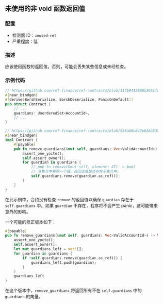 
## 未使用的非 void 函数返回值

### 配置

* 检测器 ID：`unused-ret`
* 严重程度：低

### 描述

应该使用函数的返回值。否则，可能会丢失某些信息或未经检查。

### 示例代码

```rust
// https://github.com/ref-finance/ref-contracts/blob/117b044280053661fda217057560c8e35111856f/ref-exchange/src/lib.rs#L98
#[near_bindgen]
#[derive(BorshSerialize, BorshDeserialize, PanicOnDefault)]
pub struct Contract {
    // ...
    guardians: UnorderedSet<AccountId>,
    // ...
}

// https://github.com/ref-finance/ref-contracts/blob/536a60c842e018a535b478c874c747bde82390dd/ref-exchange/src/owner.rs#L65
#[near_bindgen]
impl Contract {
    #[payable]
    pub fn remove_guardians(&mut self, guardians: Vec<ValidAccountId>) {
        assert_one_yocto();
        self.assert_owner();
        for guardian in guardians {
            // pub fn remove(&mut self, element: &T) -> bool
            // 从集合中移除一个值。返回该值是否存在于集合中。
            self.guardians.remove(guardian.as_ref());
        }
    }
}
```

在此示例中，合约没有检查 `remove` 的返回值以确保 `guardian` 存在于 `self.guardians` 中。如果 `guardian` 不存在，程序将不会产生 panic，这可能带来意外的影响。

一个可能的修正版本如下：

```rust
#[payable]
pub fn remove_guardians(&mut self, guardians: Vec<ValidAccountId>) -> Vec<ValidAccountId> {
    assert_one_yocto();
    self.assert_owner();
    let mut guardians_left = vec![];
    for guardian in guardians {
        if !self.guardians.remove(guardian.as_ref()) {
            guardians_left.push(guardian);
        }
    }
    guardians_left
}
```

在这个版本中，`remove_guardians` 将返回所有不在 `self.guardians` 中的 `guardians` 的向量。
